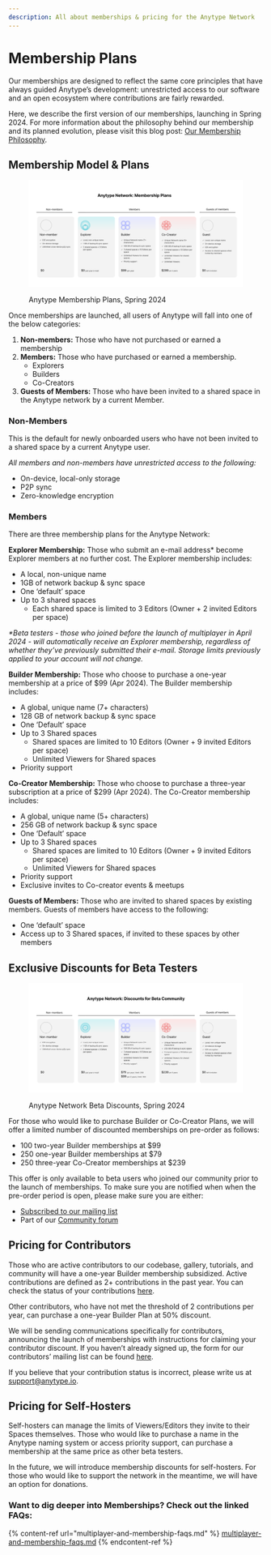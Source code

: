 ```yaml
---
description: All about memberships & pricing for the Anytype Network
---
```


# Membership Plans

Our memberships are designed to reflect the same core principles that have always guided Anytype’s development: unrestricted access to our software and an open ecosystem where contributions are fairly rewarded.

Here, we describe the first version of our memberships, launching in Spring 2024. For more information about the philosophy behind our membership and its planned evolution, please visit this blog post: [Our Membership Philosophy](https://blog.anytype.io/our-memberships-philosophy/).

## Membership Model & Plans

<figure><img src="../../.gitbook/assets/Anytype Network_Membership Plans_New.png" alt=""><figcaption><p>Anytype Membership Plans, Spring 2024</p></figcaption></figure>

Once memberships are launched, all users of Anytype will fall into one of the below categories:

1. **Non-members:** Those who have not purchased or earned a membership
2. **Members:** Those who have purchased or earned a membership.
   * Explorers
   * Builders
   * Co-Creators
3. **Guests of Members:** Those who have been invited to a shared space in the Anytype network by a current Member.

### **Non-Members**

This is the default for newly onboarded users who have not been invited to a shared space by a current Anytype user.&#x20;

_All members and non-members have unrestricted access to the following:_

* On-device, local-only storage
* P2P sync
* Zero-knowledge encryption

### **Members**

There are three membership plans for the Anytype Network:

**Explorer Membership:** Those who submit an e-mail address\* become Explorer members at no further cost. The Explorer membership includes:

* A local, non-unique name
* 1GB of network backup & sync space
* One ‘default’ space
* Up to 3 shared spaces&#x20;
  * Each shared space is limited to 3 Editors (Owner + 2 invited Editors per space)

_\*Beta testers - those who joined before the launch of multiplayer in April 2024 - will automatically receive an Explorer membership, regardless of whether they’ve previously submitted their e-mail. Storage limits previously applied to your account will not change._&#x20;

**Builder Membership:** Those who choose to purchase a one-year membership at a price of $99 (Apr 2024). The Builder membership includes:

* A global, unique name (7+ characters)
* 128 GB of network backup & sync space
* One ‘Default’ space
* Up to 3 Shared spaces
  * Shared spaces are limited to 10 Editors (Owner + 9 invited Editors per space)
  * Unlimited Viewers for Shared spaces&#x20;
* Priority support

**Co-Creator Membership:** Those who choose to purchase a three-year subscription at a price of $299 (Apr 2024). The Co-Creator membership includes:

* A global, unique name (5+ characters)
* 256 GB of network backup & sync space
* One ‘Default’ space
* Up to 3 Shared spaces&#x20;
  * Shared spaces are limited to 10 Editors (Owner + 9 invited Editors per space)
  * Unlimited Viewers for Shared spaces&#x20;
* Priority support
* Exclusive invites to Co-creator events & meetups

**Guests of Members:** Those who are invited to shared spaces by existing members. Guests of members have access to the following:

* One ‘default’ space
* Access up to 3 Shared spaces, if invited to these spaces by other members

## Exclusive Discounts for Beta Testers

<figure><img src="../../.gitbook/assets/Anytype Network_Beta Discounts_Docs.png" alt=""><figcaption><p>Anytype Network Beta Discounts, Spring 2024</p></figcaption></figure>

For those who would like to purchase Builder or Co-Creator Plans, we will offer a limited number of discounted memberships on pre-order as follows:

* 100 two-year Builder memberships at $99
* 250 one-year Builder memberships at $79&#x20;
* 250 three-year Co-Creator memberships at $239

This offer is only available to beta users who joined our community prior to the launch of memberships. To make sure you are notified when when the pre-order period is open, please make sure you are either:

* [Subscribed to our mailing list](https://anytype.io/?popup=mailinglist)
* Part of our [Community forum](https://community.anytype.io)

## Pricing for Contributors

Those who are active contributors to our codebase, gallery, tutorials, and community will have a one-year Builder membership subsidized. Active contributions are defined as 2+ contributions in the past year. You can check the status of your contributions [here](https://github.com/anyproto/contributors/blob/main/contributors.json).&#x20;

Other contributors, who have not met the threshold of 2 contributions per year, can purchase a one-year Builder Plan at 50% discount.&#x20;

We will be sending communications specifically for contributors, announcing the launch of memberships with instructions for claiming your contributor discount. If you haven’t already signed up, the form for our contributors’ mailing list can be found [here](https://anytype.io/contributors?popup=contribute).&#x20;

If you believe that your contribution status is incorrect, please write us at support@anytype.io.&#x20;

## Pricing for Self-Hosters

Self-hosters can manage the limits of Viewers/Editors they invite to their Spaces themselves. Those who would like to purchase a name in the Anytype naming system or access priority support, can purchase a membership at the same price as other beta testers.&#x20;

In the future, we will introduce membership discounts for self-hosters. For those who would like to support the network in the meantime, we will have an option for donations.

### Want to dig deeper into Memberships? Check out the linked FAQs:

{% content-ref url="multiplayer-and-membership-faqs.md" %}
[multiplayer-and-membership-faqs.md](multiplayer-and-membership-faqs.md)
{% endcontent-ref %}
